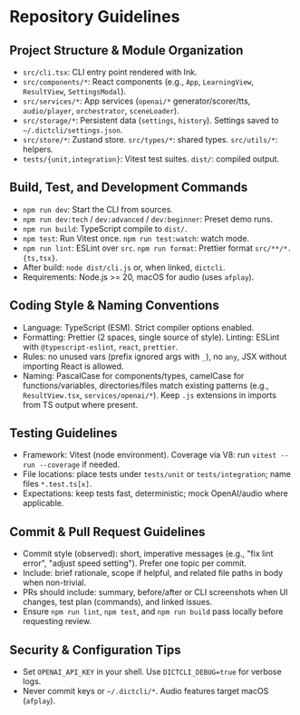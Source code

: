 # Repository Guidelines

## Project Structure & Module Organization
- `src/cli.tsx`: CLI entry point rendered with Ink.
- `src/components/*`: React components (e.g., `App`, `LearningView`, `ResultView`, `SettingsModal`).
- `src/services/*`: App services (`openai/*` generator/scorer/tts, `audio/player`, `orchestrator`, `sceneLoader`).
- `src/storage/*`: Persistent data (`settings`, `history`). Settings saved to `~/.dictcli/settings.json`.
- `src/store/*`: Zustand store. `src/types/*`: shared types. `src/utils/*`: helpers.
- `tests/{unit,integration}`: Vitest test suites. `dist/`: compiled output.

## Build, Test, and Development Commands
- `npm run dev`: Start the CLI from sources.
- `npm run dev:tech` / `dev:advanced` / `dev:beginner`: Preset demo runs.
- `npm run build`: TypeScript compile to `dist/`.
- `npm test`: Run Vitest once. `npm run test:watch`: watch mode.
- `npm run lint`: ESLint over `src`. `npm run format`: Prettier format `src/**/*.{ts,tsx}`.
- After build: `node dist/cli.js` or, when linked, `dictcli`.
- Requirements: Node.js >= 20, macOS for audio (uses `afplay`).

## Coding Style & Naming Conventions
- Language: TypeScript (ESM). Strict compiler options enabled.
- Formatting: Prettier (2 spaces, single source of style). Linting: ESLint with `@typescript-eslint`, `react`, `prettier`.
- Rules: no unused vars (prefix ignored args with `_`), no `any`, JSX without importing React is allowed.
- Naming: PascalCase for components/types, camelCase for functions/variables, directories/files match existing patterns (e.g., `ResultView.tsx`, `services/openai/*`). Keep `.js` extensions in imports from TS output where present.

## Testing Guidelines
- Framework: Vitest (node environment). Coverage via V8: run `vitest --run --coverage` if needed.
- File locations: place tests under `tests/unit` or `tests/integration`; name files `*.test.ts[x]`.
- Expectations: keep tests fast, deterministic; mock OpenAI/audio where applicable.

## Commit & Pull Request Guidelines
- Commit style (observed): short, imperative messages (e.g., "fix lint error", "adjust speed setting"). Prefer one topic per commit.
- Include: brief rationale, scope if helpful, and related file paths in body when non-trivial.
- PRs should include: summary, before/after or CLI screenshots when UI changes, test plan (commands), and linked issues.
- Ensure `npm run lint`, `npm test`, and `npm run build` pass locally before requesting review.

## Security & Configuration Tips
- Set `OPENAI_API_KEY` in your shell. Use `DICTCLI_DEBUG=true` for verbose logs.
- Never commit keys or `~/.dictcli/*`. Audio features target macOS (`afplay`).
